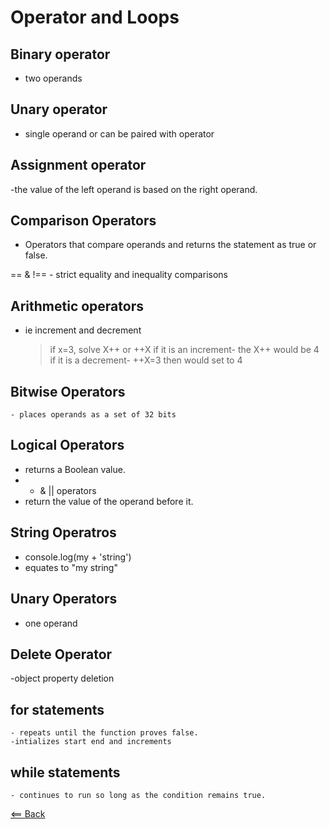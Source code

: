 # Operator and Loops

## Binary operator 
- two operands

## Unary operator
- single operand or can be paired with operator

## Assignment operator
-the value of the left operand is based on the right operand.

## Comparison Operators
- Operators that compare operands and returns the statement as true or false.

== & !== - strict equality and inequality comparisons 

## Arithmetic operators

- ie increment and decrement
    > if x=3, solve X++ or ++X
    > if it is an increment- the X++ would be 4 
    > if it is a decrement- ++X=3 then would set to 4

## Bitwise Operators
    - places operands as a set of 32 bits

## Logical Operators
- returns a Boolean value.
- * & || operators
- return the value of the operand before it.

## String Operatros 
- console.log(my + 'string')
- equates to "my string"

## Unary Operators
- one operand

## Delete Operator
-object property deletion

## for statements
    - repeats until the function proves false.
    -intializes start end and increments

## while statements
    - continues to run so long as the condition remains true.

[<== Back](README.md)

